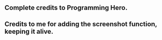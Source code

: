 ## Complete credits to Programming Hero.
## Credits to me for adding the screenshot function, keeping it alive.
